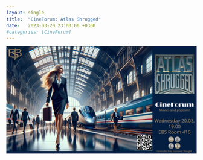 ```yaml
---
layout: single
title:  "CineForum: Atlas Shrugged"
date:   2023-03-20 23:00:00 +0300
#categories: [CineForum]
---
```



![CineForum Atlas Shrugged main poster.](/img/24-03-20-cineforum-atlas/Atlas%20main%20poster%20v02.png)


